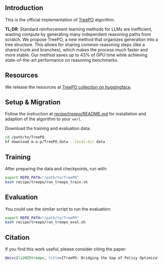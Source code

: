 
## Introduction

This is the official implementation of [TreePO](https://arxiv.org/abs/2508.17445) algorithm.

**TL;DR**: Standard reinforcement learning methods for LLMs are inefficient, wasting compute by generating many independent reasoning paths from scratch. We propose TreePO, a new method that organizes generation into a tree structure. This allows for sharing common reasoning steps (like a shared trunk and branches), which makes the process much faster and more stable. Our method saves up to 43% of GPU time while achieving state-of-the-art performance on reasoning benchmarks.

## Resources

We release the resources at [TreePO collection on huggingface](https://huggingface.co/collections/m-a-p/treepo-68ad9a7c078e83cb49cd9b2d).

## Setup & Migration

Follow the instruction at [recipe/treepo/README.md](./recipe/treepo/README.md) for installation and adaption of the algorithm to your `verl`.

Download the training and evaluation data:

```bash
cd /path/to/TreePO
hf download m-a-p/TreePO_data --local-dir data
```

## Training


After preparing the data and checkpoints, run with:

```bash
export REPO_PATH="/path/to/TreePO"
bash recipe/treepo/run_treepo_train.sh
```

## Evaluation

You could use the similar script to run the evaluation:

```bash
export REPO_PATH="/path/to/TreePO"
bash recipe/treepo/run_treepo_eval.sh
```


## Citation

If you find this work useful, please consider citing the paper:

```bib
@misc{li2025treepo, title={TreePO: Bridging the Gap of Policy Optimization and Efficacy and Inference Efficiency with Heuristic Tree-based Modeling}, author={Yizhi Li and Qingshui Gu and Zhoufutu Wen and Ziniu Li and Tianshun Xing and Shuyue Guo and Tianyu Zheng and Xin Zhou and Xingwei Qu and Wangchunshu Zhou and Zheng Zhang and Wei Shen and Qian Liu and Chenghua Lin and Jian Yang and Ge Zhang and Wenhao Huang}, year={2025}, eprint={2508.17445}, archivePrefix={arXiv}, primaryClass={cs.LG}, url={https://arxiv.org/abs/2508.17445}, howpublished = {\url{https://m-a-p.ai/TreePO}} }
```